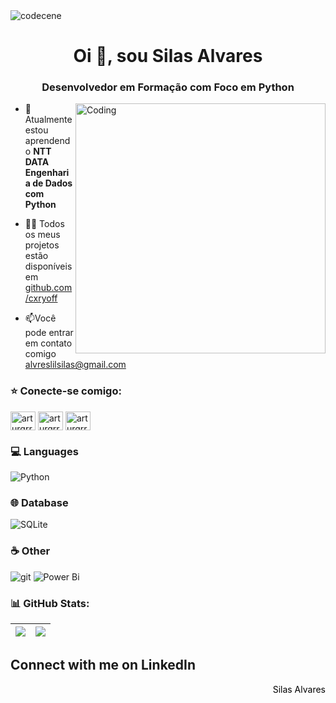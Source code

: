 <img align="center" src="https://i.imgur.com/dMEjCBP.gif" alt="codecene">
<h1 align="center">Oi 👋, sou Silas Alvares</h1>
<h3 align="center">Desenvolvedor em Formação com Foco em Python</h3>
<img align="right" alt="Coding" width="400" src="https://i.giphy.com/QDjpIL6oNCVZ4qzGs7.webp">

- 🌱Atualmente estou aprendendo **NTT DATA Engenharia de Dados com Python**

- 👨‍💻 Todos os meus projetos estão disponíveis em [github.com/cxryoff](github.com/cxryoff)

- 📫Você pode entrar em contato comigo alvreslilsilas@gmail.com

<h3 align="left">⭐️ Conecte-se comigo:</h3>
<p align="left">
<a href="https://twitter.com/cxry_off" target="blank"><img align="center" src="https://raw.githubusercontent.com/rahuldkjain/github-profile-readme-generator/master/src/images/icons/Social/twitter.svg" alt="arturgrr_" height="30" width="40" /></a>
<a href="https://www.linkedin.com/in/silas-%C3%A1lvares-18a240245/" target="blank"><img align="center" src="https://raw.githubusercontent.com/rahuldkjain/github-profile-readme-generator/master/src/images/icons/Social/linked-in-alt.svg" alt="arturgrr" height="30" width="40" /></a>
<a href="https://instagram.com/corysilas" target="blank"><img align="center" src="https://raw.githubusercontent.com/rahuldkjain/github-profile-readme-generator/master/src/images/icons/Social/instagram.svg" alt="arturgrr" height="30" width="40" /></a>
</p>

<h3 align="left">💻 Languages</h3>

  ![Python](https://img.shields.io/badge/python-3670A0?style=for-the-badge&logo=python&logoColor=ffdd54) 


<h3 align="left">🌐 Database</h3>

![SQLite](https://img.shields.io/badge/sqlite-%2307405e.svg?style=for-the-badge&logo=sqlite&logoColor=white)

<h3 align="left">☕️ Other</h3>

 ![git](https://img.shields.io/badge/git-black?style=for-the-badge&logo=git&logoColor=5849BE)  ![Power Bi](https://img.shields.io/badge/power_bi-F2C811?style=for-the-badge&logo=powerbi&logoColor=black) 

<h3 align="left">📊 GitHub Stats:</h3>

| ![]([https://github-readme-streak-stats.herokuapp.com/?user=cxryoff&theme=dark&hide=border=false](https://github-readme-stats.vercel.app/api?username=anuraghazra&show_icons=true&theme=transparent)) | ![](https://github-readme-stats.vercel.app/api?username=cxryoff&theme=dark&hide_border=false&include_all_commits=false&count_private=false) |
| :-: | :-: |

## Connect with me on LinkedIn

<div class="badge-base LI-profile-badge" data-locale="en_US" data-size="large" data-theme="dark" data-type="HORIZONTAL" data-vanity="silas-alvares-18a240245" data-version="v1" style="float: right;">
    <a class="badge-base__link LI-simple-link" href="https://br.linkedin.com/in/silas-alvares-18a240245/en?trk=profile-badge" style="color: darkgreen; text-decoration: none;">
        <span style="color: black;">Silas Alvares</span>
    </a>
</div>
